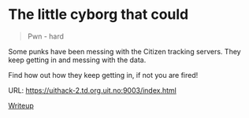 # The little cyborg that could

> Pwn - hard

Some punks have been messing with the Citizen tracking servers.
They keep getting in and messing with the data.

Find how out how they keep getting in, if not you are fired!

URL: <https://uithack-2.td.org.uit.no:9003/index.html>

[Writeup](writeup/README.md)

